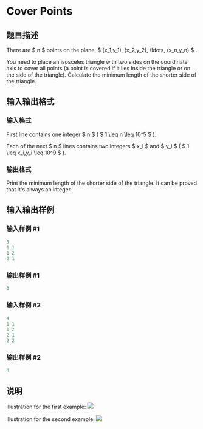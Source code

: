 # Cover Points

## 题目描述

There are $ n $ points on the plane, $ (x_1,y_1), (x_2,y_2), \ldots, (x_n,y_n) $ .

You need to place an isosceles triangle with two sides on the coordinate axis to cover all points (a point is covered if it lies inside the triangle or on the side of the triangle). Calculate the minimum length of the shorter side of the triangle.

## 输入输出格式

### 输入格式

First line contains one integer $ n $ ( $ 1 \leq n \leq 10^5 $ ).

Each of the next $ n $ lines contains two integers $ x_i $ and $ y_i $ ( $ 1 \leq x_i,y_i \leq 10^9 $ ).

### 输出格式

Print the minimum length of the shorter side of the triangle. It can be proved that it's always an integer.

## 输入输出样例

### 输入样例 #1

```cpp
3
1 1
1 2
2 1

```
### 输出样例 #1

```cpp
3
```


### 输入样例 #2

```cpp
4
1 1
1 2
2 1
2 2

```
### 输出样例 #2

```cpp
4
```


## 说明

Illustration for the first example: ![](https://cdn.luogu.com.cn/upload/vjudge_pic/CF1047B/a1828cb10f04dc741ac03c268228d3332f14ddba.png)

Illustration for the second example: ![](https://cdn.luogu.com.cn/upload/vjudge_pic/CF1047B/d990179005a54cb438970a7db5fb12c9dbbf9597.png)

